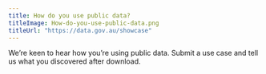 ```yaml
---
title: How do you use public data?
titleImage: How-do-you-use-public-data.png
titleUrl: "https://data.gov.au/showcase"
---
```


We’re keen to hear how you’re using public data. Submit a use case and tell us what you discovered after download.